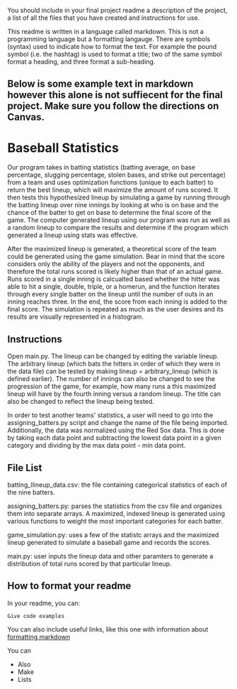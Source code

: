 You should include in your final project readme a description of the project, a list of all the files that you have created and instructions for use.

This readme is written in a language called markdown. This is not a programming language but a formatting langauge. There are symbols (syntax) used to indicate how to format the text. For example the pound symbol (i.e. the hashtag) is used to format a title; two of the same symbol format a heading, and three format a sub-heading.

Below is some example text in markdown however this alone is not suffiecent for the final project. **Make sure you follow the directions on Canvas.**
---------------------------------------------

# Baseball Statistics

Our program takes in batting statistics (batting average, on base percentage, slugging percentage, stolen bases, and strike out percentage) from a team and uses optimization functions (unique to each batter) to return the best lineup, which will maximize the amount of runs scored. It then tests this hypothesized lineup by simulating a game by running through the batting lineup over nine innings by looking at who is on base and the chance of the batter to get on base to determine the final score of the game. The computer generated lineup using our program was run as well as a random lineup to compare the results and determine if the program which generated a lineup using stats was effective.

After the maximized lineup is generated, a theoretical score of the team could be generated using the game simulation. Bear in mind that the score considers only the ability of the players and not the opponents, and therefore the total runs scored is likely higher than that of an actual game. Runs scored in a single inning is calcualted based whether the hitter was able to hit a single, double, triple, or a homerun, and the function iterates through every single batter on the lineup until the number of outs in an inning reaches three. In the end, the score from each inning is added to the final score. The simulation is repeated as much as the user desires and its results are visually represented in a histogram. 

## Instructions

Open main.py. The lineup can be changed by editing the variable lineup. The arbitrary lineup (which bats the hitters in order of which they were in the data file) can be tested by making lineup = arbitrary_lineup (which is defined earlier). The number of innings can also be changed to see the progression of the game, for example, how many runs a this maximized lineup will have by the fourth inning versus a random lineup. The title can also be changed to reflect the lineup being tested.

In order to test another teams' statistics, a user will need to go into the assigning_batters.py script and change the name of the file being imported. Additionally, the data was normalized using the Red Sox data. This is done by taking each data point and subtracting the lowest data point in a given category and dividing by the max data point - min data point.

## File List

batting_llineup_data.csv: the file containing categorical statistics of each of the nine batters.

assigning_batters.py: parses the statistics from the csv file and organizes them into separate arrays. A maximized, indexed lineup is generated using various functions to weight the most important categories for each batter.

game_simulation.py: uses a few of the statistc arrays and the maximized lineup generated to simulate a baseball game and records the scores. 

main.py: user inputs the lineup data and other paramters to generate a distribution of total runs scored by that particular lineup. 

## How to format your readme

In your readme, you can:
```
Give code examples
```

You can also include useful links, like this one with information about [formatting markdown](https://help.github.com/en/articles/basic-writing-and-formatting-syntax)

You can 
- Also
- Make
- Lists
